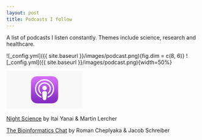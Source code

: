 ```yaml
---
layout: post
title: Podcasts I follow
---
```


A list of podcasts I listen constantly. Themes include science, research and healthcare.

![_config.yml]({{ site.baseurl }}/images/podcast.png){fig.dim = c(8, 6)}
![_config.yml]({{ site.baseurl }}/images/podcast.png){width=50%}

<img src="/images/podcast.png" alt="drawing" width="200"/>

[Night Science](https://podcasts.apple.com/us/podcast/night-science/id1563415749) by Itai Yanai & Martin Lercher

[The Bioinformatics Chat](https://bioinformatics.chat/) by Roman Cheplyaka & Jacob Schreiber
